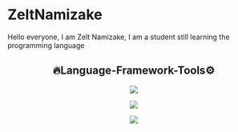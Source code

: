 # ZeltNamizake
Hello everyone, I am Zelt Namizake, I am a student still learning the programming language 

<div align="center">

## 🔥Language-Framework-Tools⚙

<p>
  <a href="https://skillicons.dev">
    <img src="https://skillicons.dev/icons?i=html,css,js,bootstrap,nodejs" />
  </a>
</p>

<p>
  <a href="https://skillicons.dev">
  <img src="https://skillicons.dev/icons?i=github,replit,vscode" />
  </a>
</p>
<img src="https://telegra.ph/file/9f9be2a5422154b9aede5.jpg" />
<p>
  
</p>
</div>
